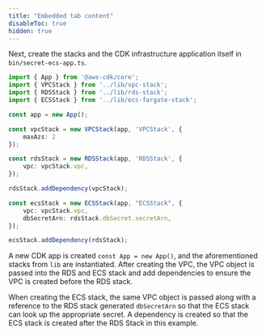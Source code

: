 ```yaml
---
title: "Embedded tab content"
disableToc: true
hidden: true
---
```


Next, create the stacks and the CDK infrastructure application itself in `bin/secret-ecs-app.ts`.   
```ts
import { App } from '@aws-cdk/core';
import { VPCStack } from '../lib/vpc-stack';
import { RDSStack } from '../lib/rds-stack';
import { ECSStack } from '../lib/ecs-fargate-stack';

const app = new App();

const vpcStack = new VPCStack(app, 'VPCStack', {
    maxAzs: 2
});

const rdsStack = new RDSStack(app, 'RDSStack', {
    vpc: vpcStack.vpc,
});

rdsStack.addDependency(vpcStack);

const ecsStack = new ECSStack(app, "ECSStack", {
    vpc: vpcStack.vpc,
    dbSecretArn: rdsStack.dbSecret.secretArn,
});

ecsStack.addDependency(rdsStack);
```

A new CDK app is created `const App = new App()`, and the aforementioned stacks from `lib` are instantiated.  After creating the VPC, the VPC object is passed into the RDS and ECS stack and add dependencies to ensure the VPC is created before the RDS stack.   

When creating the ECS stack, the same VPC object is passed along with a reference to the RDS stack generated `dbSecretArn` so that the ECS stack can look up the appropriate secret.  A dependency is created so that the ECS stack is created after the RDS Stack in this example. 
